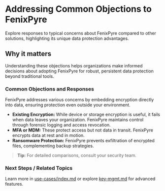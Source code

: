 # Addressing Common Objections to FenixPyre

Explore responses to typical concerns about FenixPyre compared to other solutions, highlighting its unique data protection advantages.


## Why it matters
Understanding these objections helps organizations make informed decisions about adopting FenixPyre for robust, persistent data protection beyond traditional tools.

### Common Objections and Responses
FenixPyre addresses various concerns by embedding encryption directly into data, ensuring protection even outside your environment.

- **Existing Encryption:** While device or storage encryption is useful, it fails when data leaves your organization. FenixPyre maintains control through forensic logging and access revocation.
- **MFA or MDM:** These protect access but not data in transit. FenixPyre encrypts data at rest and in motion.
- **Ransomware Protection:** FenixPyre prevents exfiltration of encrypted files, complementing backup strategies.

> **Tip:** For detailed comparisons, consult your security team.

### Next Steps / Related Topics
Learn more in [use-cases/index.md](../08-use-cases/index.md) or explore [key-mgmt.md](../02-core-concepts/key-mgmt.md) for advanced features.